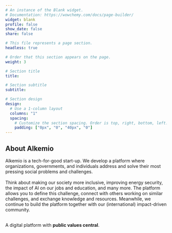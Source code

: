 ```yaml
---
# An instance of the Blank widget.
# Documentation: https://wowchemy.com/docs/page-builder/
widget: blank
profile: false
show_date: false
share: false

# This file represents a page section.
headless: true

# Order that this section appears on the page.
weight: 3

# Section title
title: 

# Section subtitle
subtitle: 

# Section design
design:
  # Use a 1-column layout
  columns: "1"
  spacing:
    # Customize the section spacing. Order is top, right, bottom, left.
    padding: ["0px", "0", "40px", "0"]
---
```

<h2 class="text-center"> About Alkemio </h2>
Alkemio is a tech-for-good start-up. We develop a platform where organizations, governments, and individuals address and solve their most pressing social problems and challenges. 
<br/><br/>
Think about making our society more inclusive, improving energy security, the impact of AI on our jobs and education, and many more. The platform allows you to define this challenge, connect with others working on similar challenges, and exchange knowledge and resources. Meanwhile, we continue to build the platform together with our (international) impact-driven community. 
<p><br/>
A digital platform with <b>public values central</b>.
